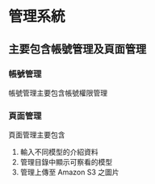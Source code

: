# 管理系統 #
## 主要包含帳號管理及頁面管理 ##
### 帳號管理 ###
帳號管理主要包含帳號權限管理
### 頁面管理 ###
頁面管理主要包含
1. 輸入不同模型的介紹資料
2. 管理目錄中顯示可察看的模型
3. 管理上傳至 Amazon S3 之圖片